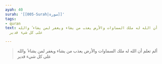 ```yaml
---
ayah: 40
surah: '[[005-Surah|سورة]]'
tags:
- quran
text: ألم تعلم أن الله له ملك السماوات والأرض يعذب من يشاء ويغفر لمن يشاء ۗ والله
  على كل شيء قدير

---
```

> ألم تعلم أن الله له ملك السماوات والأرض يعذب من يشاء ويغفر لمن يشاء ۗ والله على كل شيء قدير
